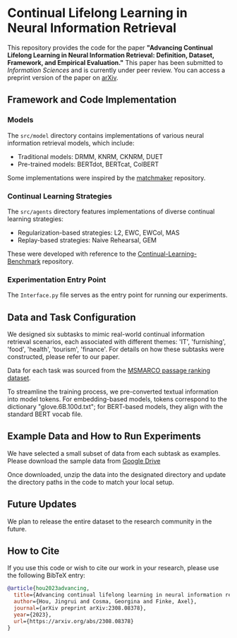 # Continual Lifelong Learning in Neural Information Retrieval

This repository provides the code for the paper **"Advancing Continual Lifelong Learning in Neural Information Retrieval: Definition, Dataset, Framework, and Empirical Evaluation."** This paper has been submitted to _Information Sciences_ and is currently under peer review. You can access a preprint version of the paper on [arXiv](https://arxiv.org/abs/2308.08378).

## Framework and Code Implementation

### Models

The `src/model` directory contains implementations of various neural information retrieval models, which include:

- Traditional models: DRMM, KNRM, CKNRM, DUET
- Pre-trained models: BERTdot, BERTcat, ColBERT

Some implementations were inspired by the [matchmaker](https://github.com/sebastian-hofstaetter/matchmaker) repository.

### Continual Learning Strategies

The `src/agents` directory features implementations of diverse continual learning strategies:

- Regularization-based strategies: L2, EWC, EWCol, MAS
- Replay-based strategies: Naive Rehearsal, GEM

These were developed with reference to the [Continual-Learning-Benchmark](https://github.com/GT-RIPL/Continual-Learning-Benchmark) repository.

### Experimentation Entry Point

The `Interface.py` file serves as the entry point for running our experiments.

## Data and Task Configuration

We designed six subtasks to mimic real-world continual information retrieval scenarios, each associated with different themes: 'IT', 'furnishing', 'food', 'health', 'tourism', 'finance'. For details on how these subtasks were constructed, please refer to our paper.

Data for each task was sourced from the [MSMARCO passage ranking dataset](https://microsoft.github.io/msmarco/).

To streamline the training process, we pre-converted textual information into model tokens. For embedding-based models, tokens correspond to the dictionary "glove.6B.100d.txt"; for BERT-based models, they align with the standard BERT vocab file.

## Example Data and How to Run Experiments

We have selected a small subset of data from each subtask as examples. Please download the sample data from [Google Drive](https://drive.google.com/file/d/1qXRQbk7pDxSEK-KWkgeI5iOmXAlw1Bc0/view?usp=drive_link)

Once downloaded, unzip the data into the designated directory and update the directory paths in the code to match your local setup.

## Future Updates

We plan to release the entire dataset to the research community in the future.


## How to Cite

If you use this code or wish to cite our work in your research, please use the following BibTeX entry:

```bibtex
@article{hou2023advancing,
  title={Advancing continual lifelong learning in neural information retrieval: definition, dataset, framework, and empirical evaluation},
  author={Hou, Jingrui and Cosma, Georgina and Finke, Axel},
  journal={arXiv preprint arXiv:2308.08378},
  year={2023},
  url={https://arxiv.org/abs/2308.08378}
}
